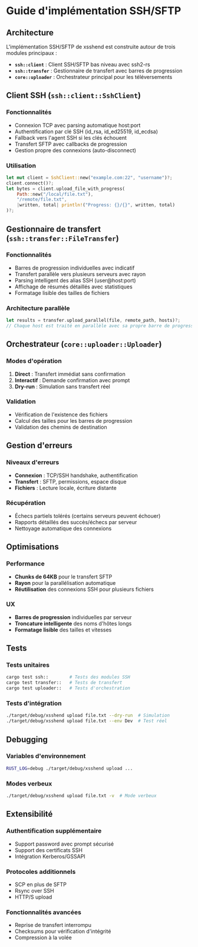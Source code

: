# Guide d'implémentation SSH/SFTP

## Architecture

L'implémentation SSH/SFTP de xsshend est construite autour de trois modules principaux :

- **`ssh::client`** : Client SSH/SFTP bas niveau avec ssh2-rs
- **`ssh::transfer`** : Gestionnaire de transfert avec barres de progression  
- **`core::uploader`** : Orchestrateur principal pour les téléversements

## Client SSH (`ssh::client::SshClient`)

### Fonctionnalités
- Connexion TCP avec parsing automatique host:port
- Authentification par clé SSH (id_rsa, id_ed25519, id_ecdsa)
- Fallback vers l'agent SSH si les clés échouent
- Transfert SFTP avec callbacks de progression
- Gestion propre des connexions (auto-disconnect)

### Utilisation
```rust
let mut client = SshClient::new("example.com:22", "username")?;
client.connect()?;
let bytes = client.upload_file_with_progress(
    Path::new("/local/file.txt"),
    "/remote/file.txt",
    |written, total| println!("Progress: {}/{}", written, total)
)?;
```

## Gestionnaire de transfert (`ssh::transfer::FileTransfer`)

### Fonctionnalités
- Barres de progression individuelles avec indicatif
- Transfert parallèle vers plusieurs serveurs avec rayon
- Parsing intelligent des alias SSH (user@host:port)
- Affichage de résumés détaillés avec statistiques
- Formatage lisible des tailles de fichiers

### Architecture parallèle
```rust
let results = transfer.upload_parallel(file, remote_path, hosts)?;
// Chaque host est traité en parallèle avec sa propre barre de progression
```

## Orchestrateur (`core::uploader::Uploader`)

### Modes d'opération
1. **Direct** : Transfert immédiat sans confirmation
2. **Interactif** : Demande confirmation avec prompt
3. **Dry-run** : Simulation sans transfert réel

### Validation
- Vérification de l'existence des fichiers
- Calcul des tailles pour les barres de progression
- Validation des chemins de destination

## Gestion d'erreurs

### Niveaux d'erreurs
- **Connexion** : TCP/SSH handshake, authentification
- **Transfert** : SFTP, permissions, espace disque
- **Fichiers** : Lecture locale, écriture distante

### Récupération
- Échecs partiels tolérés (certains serveurs peuvent échouer)
- Rapports détaillés des succès/échecs par serveur
- Nettoyage automatique des connexions

## Optimisations

### Performance
- **Chunks de 64KB** pour le transfert SFTP
- **Rayon** pour la parallélisation automatique
- **Réutilisation** des connexions SSH pour plusieurs fichiers

### UX
- **Barres de progression** individuelles par serveur
- **Troncature intelligente** des noms d'hôtes longs
- **Formatage lisible** des tailles et vitesses

## Tests

### Tests unitaires
```bash
cargo test ssh::        # Tests des modules SSH
cargo test transfer::   # Tests de transfert
cargo test uploader::   # Tests d'orchestration
```

### Tests d'intégration
```bash
./target/debug/xsshend upload file.txt --dry-run  # Simulation
./target/debug/xsshend upload file.txt --env Dev  # Test réel
```

## Debugging

### Variables d'environnement
```bash
RUST_LOG=debug ./target/debug/xsshend upload ...
```

### Modes verbeux
```bash
./target/debug/xsshend upload file.txt -v  # Mode verbeux
```

## Extensibilité

### Authentification supplémentaire
- Support password avec prompt sécurisé
- Support des certificats SSH
- Intégration Kerberos/GSSAPI

### Protocoles additionnels
- SCP en plus de SFTP
- Rsync over SSH
- HTTP/S upload

### Fonctionnalités avancées
- Reprise de transfert interrompu
- Checksums pour vérification d'intégrité
- Compression à la volée
